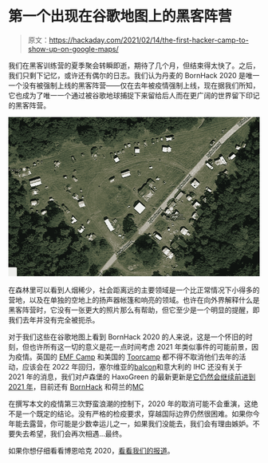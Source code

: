 # 第一个出现在谷歌地图上的黑客阵营

> 原文：<https://hackaday.com/2021/02/14/the-first-hacker-camp-to-show-up-on-google-maps/>

我们在黑客训练营的夏季聚会转瞬即逝，期待了几个月，但结束得太快了。之后，我们只剩下记忆，或许还有偶尔的日志。我们认为丹麦的 BornHack 2020 是唯一一个没有被强制上线的黑客阵营——仅在去年被疫情强制上线，现在据我们所知，它也成为了唯一一个通过被谷歌地球捕捉下来留给后人而在更广阔的世界留下印记的黑客阵营。

[![](img/25ded35b8ed94114455fcfbf63e3d55c.png)](https://hackaday.com/wp-content/uploads/2021/02/2020-BornHack-satellite-view.png)

在森林里可以看到人烟稀少，社会距离远的主要领域是一个比正常情况下小得多的营地，以及在单独的空地上的扬声器帐篷和响亮的领域。也许在向外界解释什么是黑客阵营时，它没有一张更大的照片那么有帮助，但它至少是一个明显的提醒，即我们去年并没有完全被扼杀。

对于我们这些在谷歌地图上看到 BornHack 2020 的人来说，这是一个怀旧的时刻，但也许所有这一切的意义是花一点时间考虑 2021 年类似事件的可能前景，因为疫情。英国的 [EMF Camp](https://www.emfcamp.org/) 和美国的 [Toorcamp](https://toorcamp.toorcon.net/) 都不得不取消他们去年的活动，应该会在 2022 年回归，塞尔维亚的[balcon](https://2k20.balccon.org/index.php?title=Main_Page)和意大利的 IHC 还没有关于 2021 年的消息，我们对卢森堡的 HaxoGreen 的最新更新是[它仍然会继续前进到 2021 年](https://blog.haxogreen.lu/2020/05/haxogreen-2020-2021-update/)，目前还有 [BornHack](https://bornhack.dk/bornhack-2021/) 和荷兰的[MC](https://mch2021.org/#/)

在撰写本文的疫情第三次野蛮浪潮的控制下，2020 年的取消可能不会重演，这绝不是一个既定的结论。没有严格的检疫要求，穿越国际边界仍然很困难。如果你今年能去露营，你可能是少数幸运儿之一，如果我们没能去，我们会有理由嫉妒。不要失去希望，我们会再次相遇…最终。

如果你想仔细看看博恩哈克 2020，[看看我们的报道](https://hackaday.com/2020/08/24/running-a-successful-hacker-camp-in-a-pandemic-bornhack-2020/)。